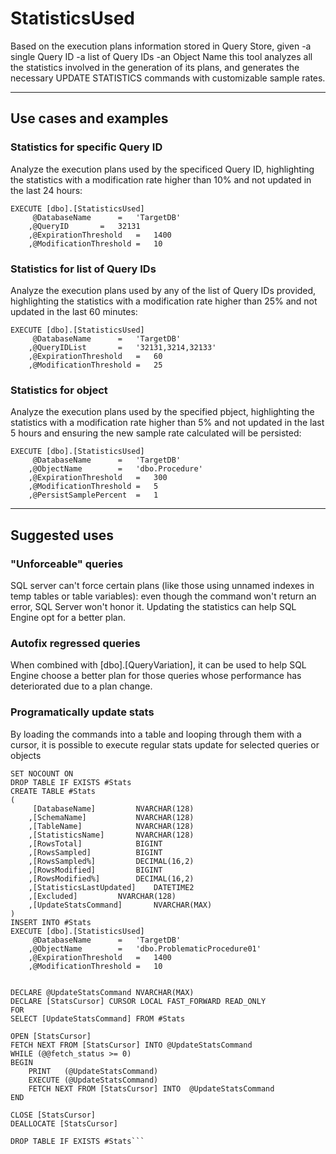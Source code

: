 # StatisticsUsed
Based on the execution plans information stored in Query Store, given
-a single Query ID
-a list of Query IDs
-an Object Name
this tool analyzes all the statistics involved in the generation of its plans, and generates the necessary UPDATE STATISTICS commands with customizable sample rates.

---
## Use cases and examples
### Statistics for specific Query ID
Analyze the execution plans used by the specificed Query ID, highlighting the statistics with a modification rate higher than 10% and not updated in the last 24 hours:
``` 
EXECUTE [dbo].[StatisticsUsed]
	 @DatabaseName		=	'TargetDB'
	,@QueryID		=	32131
	,@ExpirationThreshold	=	1400
	,@ModificationThreshold	=	10
```
### Statistics for list of Query IDs
Analyze the execution plans used by any of the list of Query IDs provided, highlighting the statistics with a modification rate higher than 25% and not updated in the last 60 minutes:
``` 
EXECUTE [dbo].[StatisticsUsed]
	 @DatabaseName		=	'TargetDB'
	,@QueryIDList		=	'32131,3214,32133'
	,@ExpirationThreshold	=	60
	,@ModificationThreshold	=	25
```
### Statistics for object
Analyze the execution plans used by the specified pbject, highlighting the statistics with a modification rate higher than 5% and not updated in the last 5 hours and ensuring the new sample rate calculated will be persisted:
``` 
EXECUTE [dbo].[StatisticsUsed]
	 @DatabaseName		=	'TargetDB'
	,@ObjectName		=	'dbo.Procedure'
	,@ExpirationThreshold	=	300
	,@ModificationThreshold	=	5
	,@PersistSamplePercent	=	1
```
---
## Suggested uses
### "Unforceable" queries
SQL server can't force certain plans (like those using unnamed indexes in temp tables or table variables): even though the command won't return an error, SQL Server won't honor it. Updating the statistics can help SQL Engine opt for a better plan.
### Autofix regressed queries
When combined with [dbo].[QueryVariation], it can be used to help SQL Engine choose a better plan for those queries whose performance has deteriorated due to a plan change.
### Programatically update stats
By loading the commands into a table and looping through them with a cursor, it is possible to execute regular stats update for selected queries or objects
```
SET NOCOUNT ON
DROP TABLE IF EXISTS #Stats
CREATE TABLE #Stats
(
	 [DatabaseName]			NVARCHAR(128)
	,[SchemaName]			NVARCHAR(128)
	,[TableName]			NVARCHAR(128)
	,[StatisticsName]		NVARCHAR(128)
	,[RowsTotal]			BIGINT
	,[RowsSampled]			BIGINT
	,[RowsSampled%]			DECIMAL(16,2)
	,[RowsModified]			BIGINT
	,[RowsModified%]		DECIMAL(16,2)
	,[StatisticsLastUpdated]	DATETIME2
	,[Excluded]			NVARCHAR(128)
	,[UpdateStatsCommand]		NVARCHAR(MAX)
)
INSERT INTO #Stats
EXECUTE [dbo].[StatisticsUsed]
	 @DatabaseName		=	'TargetDB'
	,@ObjectName		=	'dbo.ProblematicProcedure01'
	,@ExpirationThreshold	=	1400
	,@ModificationThreshold	=	10


DECLARE @UpdateStatsCommand	NVARCHAR(MAX)
DECLARE [StatsCursor] CURSOR LOCAL FAST_FORWARD READ_ONLY
FOR
SELECT [UpdateStatsCommand] FROM #Stats

OPEN [StatsCursor]
FETCH NEXT FROM [StatsCursor] INTO @UpdateStatsCommand
WHILE (@@fetch_status >= 0)
BEGIN
	PRINT   (@UpdateStatsCommand)
	EXECUTE (@UpdateStatsCommand)
	FETCH NEXT FROM [StatsCursor] INTO  @UpdateStatsCommand
END

CLOSE [StatsCursor]
DEALLOCATE [StatsCursor]

DROP TABLE IF EXISTS #Stats```